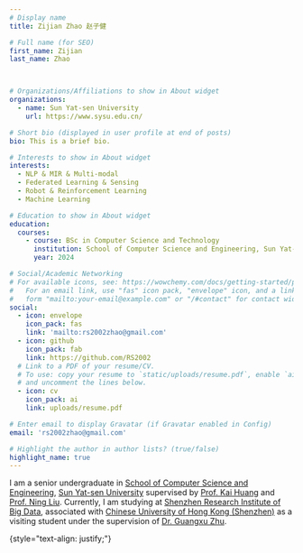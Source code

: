 ```yaml
---
# Display name
title: Zijian Zhao 赵子健

# Full name (for SEO)
first_name: Zijian
last_name: Zhao



# Organizations/Affiliations to show in About widget
organizations:
  - name: Sun Yat-sen University
    url: https://www.sysu.edu.cn/

# Short bio (displayed in user profile at end of posts)
bio: This is a brief bio.

# Interests to show in About widget
interests:
  - NLP & MIR & Multi-modal
  - Federated Learning & Sensing
  - Robot & Reinforcement Learning
  - Machine Learning

# Education to show in About widget
education:
  courses:
    - course: BSc in Computer Science and Technology
      institution: School of Computer Science and Engineering, Sun Yat-sen University
      year: 2024

# Social/Academic Networking
# For available icons, see: https://wowchemy.com/docs/getting-started/page-builder/#icons
#   For an email link, use "fas" icon pack, "envelope" icon, and a link in the
#   form "mailto:your-email@example.com" or "/#contact" for contact widget.
social:
  - icon: envelope
    icon_pack: fas
    link: 'mailto:rs2002zhao@gmail.com'
  - icon: github
    icon_pack: fab
    link: https://github.com/RS2002
  # Link to a PDF of your resume/CV.
  # To use: copy your resume to `static/uploads/resume.pdf`, enable `ai` icons in `params.yaml`,
  # and uncomment the lines below.
  - icon: cv
    icon_pack: ai
    link: uploads/resume.pdf

# Enter email to display Gravatar (if Gravatar enabled in Config)
email: 'rs2002zhao@gmail.com'

# Highlight the author in author lists? (true/false)
highlight_name: true
---
```


I am a senior undergraduate in [School of Computer Science and Engineering](https://cse.sysu.edu.cn/), [Sun Yat-sen University](https://www.sysu.edu.cn/) supervised by [Prof. Kai Huang](https://cse.sysu.edu.cn/content/2466) and [Prof. Ning Liu](https://cse.sysu.edu.cn/node/2495). Currently, I am studying at [Shenzhen Research Institute of Big Data](http://www.sribd.cn/), associated with [Chinese University of Hong Kong (Shenzhen)](https://www.cuhk.edu.cn/zh-hans) as a visiting student under the supervision of [Dr. Guangxu Zhu](https://sites.google.com/view/guangxuzhu).

{style="text-align: justify;"}
